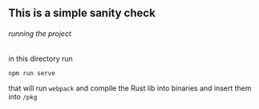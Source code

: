 This is a simple sanity check
---
###### running the project
in this directory run
```bash
npm run serve
```
that will run `webpack` and compile the Rust lib into binaries and insert them into `/pkg`
